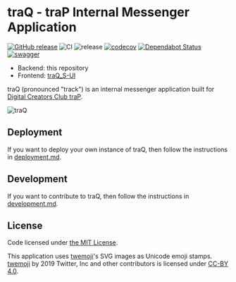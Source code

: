 # traQ - traP Internal Messenger Application

[![GitHub release](https://img.shields.io/github/release/traPtitech/traQ.svg)](https://GitHub.com/traPtitech/traQ/releases/)
![CI](https://github.com/traPtitech/traQ/workflows/CI/badge.svg)
![release](https://github.com/traPtitech/traQ/workflows/release/badge.svg)
[![codecov](https://codecov.io/gh/traPtitech/traQ/branch/master/graph/badge.svg)](https://codecov.io/gh/traPtitech/traQ)
[![Dependabot Status](https://api.dependabot.com/badges/status?host=github&repo=traPtitech/traQ)](https://dependabot.com)
[![swagger](https://img.shields.io/badge/swagger-docs-brightgreen)](https://apis.trap.jp/)

- Backend: this repository
- Frontend: [traQ_S-UI](https://github.com/traPtitech/traQ_S-UI)

traQ (pronounced "track") is an internal messenger application built for [Digital Creators Club traP](https://trap.jp).

![traQ](https://user-images.githubusercontent.com/49056869/115141831-5a376980-a079-11eb-93c1-7016bc2097d0.png)

## Deployment

If you want to deploy your own instance of traQ, then follow the instructions in [deployment.md](./docs/deployment.md).

## Development

If you want to contribute to traQ, then follow the instructions in [development.md](./docs/development.md).

## License
Code licensed under [the MIT License](https://github.com/traPtitech/traQ/blob/master/LICENSE).

This application uses [twemoji](https://twemoji.twitter.com)'s SVG images as Unicode emoji stamps.
[twemoji](https://twemoji.twitter.com) by 2019 Twitter, Inc and other contributors is licensed under [CC-BY 4.0](https://creativecommons.org/licenses/by/4.0/). 
